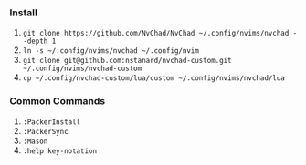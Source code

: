 ### Install

1. `git clone https://github.com/NvChad/NvChad ~/.config/nvims/nvchad --depth 1`
2. `ln -s ~/.config/nvims/nvchad ~/.config/nvim`
3. `git clone git@github.com:nstanard/nvchad-custom.git ~/.config/nvims/nvchad-custom`
4. `cp ~/.config/nvchad-custom/lua/custom ~/.config/nvims/nvchad/lua`

### Common Commands

1. `:PackerInstall`
2. `:PackerSync`
3. `:Mason`
4. `:help key-notation`
